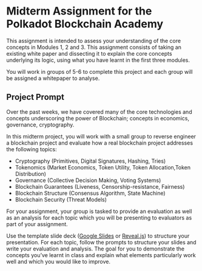 # Midterm Assignment for the Polkadot Blockchain Academy

This assignment is intended to assess your understanding of the core concepts in Modules 1, 2 and 3. This assignment consists of taking an existing white paper and dissecting it to explain the core concepts underlying its logic, using what you have learnt in the first three modules. 

You will work in groups of 5-6 to complete this project and each group will be assigned a whitepaper to analyse. 

## Project Prompt

Over the past weeks, we have covered many of the core technologies and concepts underscoring the power of Blockchain; concepts in economics, governance, cryptography. 

In this midterm project, you will work with a small group to reverse engineer a blockchain project and evaluate how a real blockchain project addresses the following topics:

* Cryptography (Primitives, Digital Signatures, Hashing, Tries)
* Tokenomics (Market Economics, Token Utility, Token Allocation,Token Distribution)
* Governance (Collective Decision Making, Voting Systems)
* Blockchain Guarantees (Liveness, Censorship-resistance, Fairness)
* Blockchain Structure (Consensus Algorithm, State Machine)
* Blockchain Security (Threat Models)

For your assignment, your group is tasked to provide an evaluation as well as an analysis for each topic which you will be presenting to evaluators as part of your assignment. 

Use the template slide deck ([Google Slides](https://docs.google.com/presentation/d/1QvDGEJ3arbvmwuhll8CYtKDHQQG3OvY8oCKxyBkFykM/edit?usp=sharing) or [Reveal.js](./midterm-slide-template.md)) to structure your presentation. For each topic, follow the prompts to structure your slides and write your evaluation and analysis. The goal for you to demonstrate the concepts you’ve learnt in class and explain what elements particularly work well and which you would like to improve.
